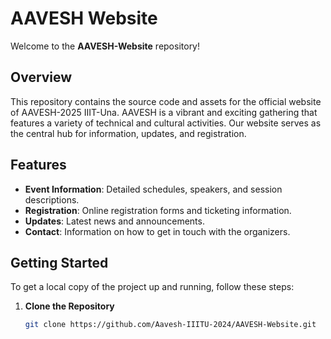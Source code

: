 # AAVESH Website

Welcome to the **AAVESH-Website** repository!

## Overview

This repository contains the source code and assets for the official website of AAVESH-2025 IIIT-Una. AAVESH is a vibrant and exciting gathering that features a variety of technical and cultural activities. Our website serves as the central hub for information, updates, and registration.

## Features

- **Event Information**: Detailed schedules, speakers, and session descriptions.
- **Registration**: Online registration forms and ticketing information.
- **Updates**: Latest news and announcements.
- **Contact**: Information on how to get in touch with the organizers.

## Getting Started

To get a local copy of the project up and running, follow these steps:

1. **Clone the Repository**

   ```sh
   git clone https://github.com/Aavesh-IIITU-2024/AAVESH-Website.git
